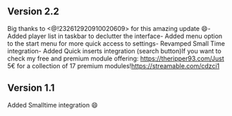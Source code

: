 ## Version 2.2
Big thanks to <@!232612920910020609> for this amazing update 😄- Added player list in taskbar to declutter the interface- Added menu option to the start menu for more quick access to settings- Revamped Small Time integration- Added Quick inserts integration (search button)If you want to check my free and premium module offering: https://theripper93.com/Just 5€ for a collection of 17 premium modules!https://streamable.com/cdzci1

## Version 1.1
Added Smalltime integration 😄

